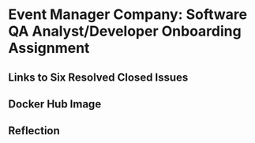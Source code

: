 # Event Manager Company: Software QA Analyst/Developer Onboarding Assignment

## Links to Six Resolved Closed Issues

## Docker Hub Image 

## Reflection


